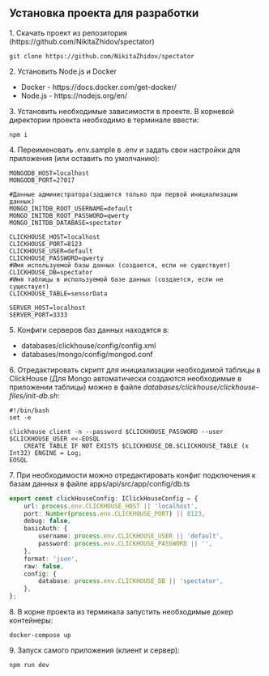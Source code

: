 <h2>Установка проекта для разработки</h2>
  <p>1. Скачать проект из репозитория (https://github.com/NikitaZhidov/spectator)</p>

```shell
git clone https://github.com/NikitaZhidov/spectator
```

  <p>2. Установить Node.js и Docker</p>
	 <ul>
		 <li>Docker - https://docs.docker.com/get-docker/</li>
		 <li>Node.js - https://nodejs.org/en/ </li>
	 </ul>

  <p>3. Установить необходимые зависимости в проекте. В корневой директории проекта необходимо в терминале ввести:</p>

```shell
npm i
```

  <p> 4. Переименовать .env.sample в .env и задать свои настройки для приложения (или оставить по умолчанию):</p>

```env
MONGODB_HOST=localhost
MONGODB_PORT=27017

#Данные администратора(задаются только при первой инициализации данных)
MONGO_INITDB_ROOT_USERNAME=default
MONGO_INITDB_ROOT_PASSWORD=qwerty
MONGO_INITDB_DATABASE=spectator

CLICKHOUSE_HOST=localhost
CLICKHOUSE_PORT=8123
CLICKHOUSE_USER=default
CLICKHOUSE_PASSWORD=qwerty
#Имя используемой базы данных (создается, если не существует)
CLICKHOUSE_DB=spectator
#Имя таблицы в используемой базе данных (создается, если не существует)
CLICKHOUSE_TABLE=sensorData

SERVER_HOST=localhost
SERVER_PORT=3333
```


<p>5. Конфиги серверов баз данных находятся в:</p>
<ul>
  <li>
    databases/clickhouse/config/config.xml
  </li>
  <li>
    databases/mongo/config/mongod.conf
  </li>
</ul>

<p>6. Отредактировать скрипт для инициализации необходимой таблицы в ClickHouse (Для Mongo автоматически создаются необходимые в приложении таблицы) можно в файле <i>databases/clickhouse/clickhouse-files/init-db.sh</i>:</p>

```shell
#!/bin/bash
set -e

clickhouse client -n --password $CLICKHOUSE_PASSWORD --user $CLICKHOUSE_USER <<-EOSQL
    CREATE TABLE IF NOT EXISTS $CLICKHOUSE_DB.$CLICKHOUSE_TABLE (x Int32) ENGINE = Log;
EOSQL
```

<p> 7. При необходимости можно отредактировать конфиг подключения к базам данных в файле apps/api/src/app/config/db.ts</p>

```typescript
export const clickHouseConfig: IClickHouseConfig = {
	url: process.env.CLICKHOUSE_HOST || 'localhost',
	port: Number(process.env.CLICKHOUSE_PORT) || 8123,
	debug: false,
	basicAuth: {
		username: process.env.CLICKHOUSE_USER || 'default',
		password: process.env.CLICKHOUSE_PASSWORD || '',
	},
	format: 'json',
	raw: false,
	config: {
		database: process.env.CLICKHOUSE_DB || 'spectator',
	},
};

```

<p>8. В корне проекта из терминала запустить необходимые докер контейнеры:</p>

```shell
docker-compose up
```

<p>9. Запуск самого приложения (клиент и сервер):</p>

```shell
npm run dev
```
